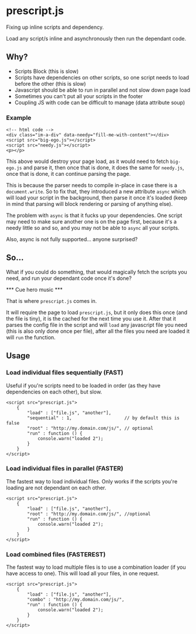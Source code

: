 prescript.js
============

Fixing up inline scripts and dependency.

Load any script/s inline and asynchronously then run the dependant code.

## Why?

*   Scripts Block (this is slow)
*   Scripts have dependencies on other scripts, so one script needs to load before the other (this is slow)
*   Javascript should be able to run in parallel and not slow down page load
*   Sometimes you can't put all your scripts in the footer
*   Coupling JS with code can be difficult to manage (data attribute soup)

### Example

    <!-- html code -->
    <div class="im-a-div" data-needy="fill-me-with-content"></div>
    <script src="big-ego.js"></script>
    <script src="needy.js"></script>
    <p></p>
    
This above would destroy your page load, as it would need to fetch `big-ego.js` and parse it, then once that is done, it does the same for `needy.js`, once that is done, it can continue parsing the page.

This is because the parser needs to compile in-place in case there is a `document.write`. So to fix that, they introduced a new attribute `async` which will load your script in the background, then parse it once it's loaded (keep in mind that parsing will block rendering or parsing of anything else).

The problem with `async` is that it fucks up your dependencies. One script may need to make sure another one is on the page first, because it's a needy little so and so, and you may not be able to `async` all your scripts.

Also, async is not fully supported... anyone surprised?

## So...

What if you could do something, that would magically fetch the scripts you need, and run your dependant code once it's done?

*** Cue hero music ***

That is where `prescript.js` comes in.

It will require the page to load `prescript.js`, but it only does this once (and the file is tiny), it is the cached for the next time you use it. After that it parses the config file in the script and will `load` any javascript file you need (this is also only done once per file), after all the files you need are loaded it will `run` the function.

## Usage

### Load individual files sequentially (FAST) 

Useful if you're scripts need to be loaded in order (as they have dependencies on each other), but slow.

    <script src="prescript.js">
        {
            "load" : ["file.js", "another"],
            "sequential" : 1,                    // by default this is false
            "root" : "http://my.domain.com/js/", // optional
            "run" : function () {
                console.warn("loaded 2");
            }
        }
    </script>

### Load individual files in parallel (FASTER)

The fastest way to load individual files. Only works if the scripts you're loading are not dependant on each other.

    <script src="prescript.js">
        {
            "load" : ["file.js", "another"],
            "root" : "http://my.domain.com/js/", //optional
            "run" : function () {
                console.warn("loaded 2");
            }
        }
    </script>


### Load combined files (FASTEREST)

The fastest way to load multiple files is to use a combination loader (if you have access to one). This will load all your files, in one request.

    <script src="prescript.js">
        {
            "load" : ["file.js", "another"],
            "combo" : "http://my.domain.com/js/",
            "run" : function () {
                console.warn("loaded 2");
            }
        }
    </script>